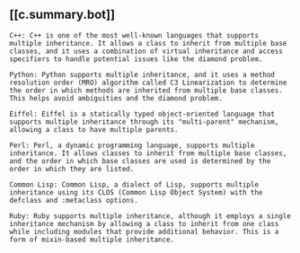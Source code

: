 
## [[c.summary.bot]]

    C++: C++ is one of the most well-known languages that supports multiple inheritance. It allows a class to inherit from multiple base classes, and it uses a combination of virtual inheritance and access specifiers to handle potential issues like the diamond problem.

    Python: Python supports multiple inheritance, and it uses a method resolution order (MRO) algorithm called C3 Linearization to determine the order in which methods are inherited from multiple base classes. This helps avoid ambiguities and the diamond problem.

    Eiffel: Eiffel is a statically typed object-oriented language that supports multiple inheritance through its "multi-parent" mechanism, allowing a class to have multiple parents.

    Perl: Perl, a dynamic programming language, supports multiple inheritance. It allows classes to inherit from multiple base classes, and the order in which base classes are used is determined by the order in which they are listed.

    Common Lisp: Common Lisp, a dialect of Lisp, supports multiple inheritance using its CLOS (Common Lisp Object System) with the defclass and :metaclass options.

    Ruby: Ruby supports multiple inheritance, although it employs a single inheritance mechanism by allowing a class to inherit from one class while including modules that provide additional behavior. This is a form of mixin-based multiple inheritance.